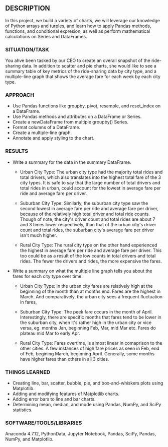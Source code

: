## DESCRIPTION
In this project, we build a variety of charts, we will leverage our knowledge of Python arrays and turples, and learn how to apply Pandas methods, functions, and conditional expresion, as well as perform mathematical calculations on Series and DataFrames.

### SITUATION/TASK
You ahve been tasked by our CEO to create an overall snapshot of the ride-sharing data. In addition to scatter and pie charts, she would like to see a summary table of key metrics of the ride-sharing data by city type, and a multiple-line graph that shows the average fare for each week by each city type.

### APPROACH
* Use Pandas functions like groupby, pivot, resample, and reset_index on a DataFrame.
* Use Pandas methods and attributes on a DataFrame or Series.
* Create a newDataFrame from multiple groupby() Series.
* Format columns of a DataFrame.
* Create a multiple-line graph.
* Annotate and apply styling to the chart.

### RESULTS
* Write a summary for the data in the summary DataFrame.

    * Urban City Type: 
      The urban city type had the majority total rides and total drivers, which also translates into the highest
      total fare of the 3 city types. It is safe to say that the large number of total drivers and total rides in urban,
      could account for the lowest in average fare per ride and average fare per driver.
           
    * Suburban City Type:
      Similarly, the suburban city type saw the second lowest in average fare per ride and average fare per driver,
      because of the relatively high total driver and total ride counts. Though of note, the city's driver count 
      and total rides are about 7 and 3 times lower respectively,  than that of the urban city's driver count and 
      total rides, the suburban city's average fare per driver isn't much higher. 
       
    * Rural City Type: 
      The rural city type on the other hand experienced the highest in average fare per ride and average fare per driver.
      This too could be as a result of the low counts in total drivers and total rides. The fewer the drivers and rides, 
      the more expensive the fares.
                 
* Write a summary on what the multiple line graph tells you about the fares for each city type over time.   

     * Urban City Type: 
       In the urban city fares are relatively high at the beginning of the month than at months end.
       Fares are the highest in March. And comparatively, the urban city sees a frequent fluctuation in fares,
                 
     * Suburban City Type:
       The peek fare occurs in the month of April. Interestingly, there are specific months that fares tend to be lower 
       in the suburban city, when it's rather high in the urban city or vice versa, eg. months Jan, beginning Feb, Mar, mid Mar etc.            Fares do plateau mid Mar to early Apr.
                   
     * Rural City Type:
       Fares overtime, is almost linear in comaprison to the other cities. A few instances of high fare prices as seen in Feb, 
       end of Feb, begining March, beginning April. Generally, some months have higher fares than others in all 3 cities.
                 
### THINGS LEARNED
* Creating line, bar, scatter, bubble, pie, and box-and-whiskers plots using Matplotlib.
* Adding and modifying features of Matplotlib charts.
* Adding error bars to line and bar charts.
* Determining mean, median, and mode using Pandas, NumPy, and SciPy statistics.

### SOFTWARE/TOOLS/LIBRARIES
Anaconda 4.7.12, PythonData, Jupyter Notebook, Pandas, SciPy, Pandas, NumPy, and Matplotlib.

